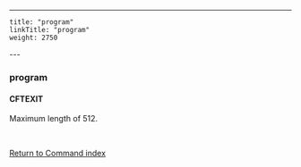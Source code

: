 ---
    title: "program"
    linkTitle: "program"
    weight: 2750
---<span id="program"></span>

### program

<span id="program_CFTEXIT"></span>

#### CFTEXIT

Maximum length of 512.

 

[Return to Command index](../../)
